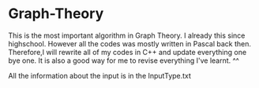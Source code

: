 # Graph-Theory

This is the most important algorithm in Graph Theory. I already this since highschool. 
However all the codes was mostly written in Pascal back then.
Therefore,I will rewrite all of my codes in C++ and update everything one bye one.
It is also a good way for me to revise everything I've learnt. ^^

All the information about the input is in the InputType.txt
